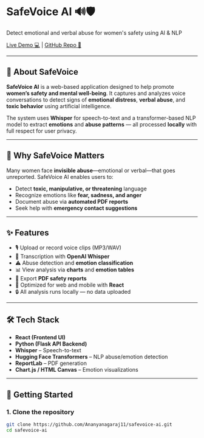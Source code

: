 # SafeVoice AI 🔊🛡️  
Detect emotional and verbal abuse for women's safety using AI & NLP

[Live Demo 💻](https://safevoiceai.netlify.app/) | [GitHub Repo 🔗](https://github.com/Ananyanagaraj11/safevoice-ai)

---

## 🧠 About SafeVoice

**SafeVoice AI** is a web-based application designed to help promote **women’s safety and mental well-being**. It captures and analyzes voice conversations to detect signs of **emotional distress**, **verbal abuse**, and **toxic behavior** using artificial intelligence.

The system uses **Whisper** for speech-to-text and a transformer-based NLP model to extract **emotions** and **abuse patterns** — all processed **locally** with full respect for user privacy.

---

## 🚨 Why SafeVoice Matters

Many women face **invisible abuse**—emotional or verbal—that goes unreported. SafeVoice AI enables users to:

- Detect **toxic, manipulative, or threatening** language  
- Recognize emotions like **fear, sadness, and anger**
- Document abuse via **automated PDF reports**
- Seek help with **emergency contact suggestions**

---

## ✨ Features

- 🎙️ Upload or record voice clips (MP3/WAV)
- 🔁 Transcription with **OpenAI Whisper**
- ⚠️ Abuse detection and **emotion classification**
- 📊 View analysis via **charts** and **emotion tables**
- 📝 Export **PDF safety reports**
- 📱 Optimized for web and mobile with **React**
- 🔒 All analysis runs locally — no data uploaded

---

## 🛠️ Tech Stack

- **React (Frontend UI)**
- **Python (Flask API Backend)**
- **Whisper** – Speech-to-text
- **Hugging Face Transformers** – NLP abuse/emotion detection
- **ReportLab** – PDF generation
- **Chart.js / HTML Canvas** – Emotion visualizations

---

## 🚀 Getting Started

### 1. Clone the repository
```bash
git clone https://github.com/Ananyanagaraj11/safevoice-ai.git
cd safevoice-ai
